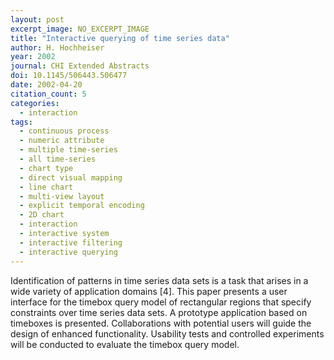 ```yaml
---
layout: post
excerpt_image: NO_EXCERPT_IMAGE
title: "Interactive querying of time series data"
author: H. Hochheiser
year: 2002
journal: CHI Extended Abstracts
doi: 10.1145/506443.506477
date: 2002-04-20
citation_count: 5
categories:
  - interaction
tags:
  - continuous process
  - numeric attribute
  - multiple time-series
  - all time-series
  - chart type
  - direct visual mapping
  - line chart
  - multi-view layout
  - explicit temporal encoding
  - 2D chart
  - interaction
  - interactive system
  - interactive filtering
  - interactive querying
---
```

Identification of patterns in time series data sets is a task that arises in a wide variety of application domains [4]. This paper presents a user interface for the timebox query model of rectangular regions that specify constraints over time series data sets. A prototype application based on timeboxes is presented. Collaborations with potential users will guide the design of enhanced functionality. Usability tests and controlled experiments will be conducted to evaluate the timebox query model.
